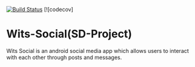 [![Build Status](https://app.travis-ci.com/Rofhiwa67/Wits-Social.svg?branch=main)](https://app.travis-ci.com/Rofhiwa67/Wits-Social) [![codecov]

# Wits-Social(SD-Project)
Wits Social is an android social media app which allows users to interact with each other through posts and messages.

